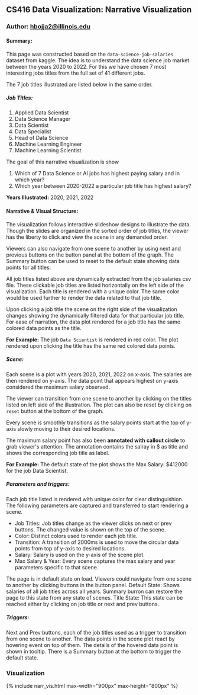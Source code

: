 ## CS416 Data Visualization: Narrative Visualization
### Author: hbojja2@illinois.edu



#### Summary:
This page was constructed based on the `data-science-job-salaries` dataset from kaggle. The idea is to understand the data science job market between the years 2020 to 2022. For this we have chosen 7 most interesting jobs titles from the full set of 41 different jobs.

The 7 job titles illustrated are listed below in the same order.

##### Job Titles:
1. Applied Data Scientist
2. Data Science Manager
3. Data Scientist
4. Data Specialist
5. Head of Data Science
6. Machine Learning Engineer
7. Machine Learning Scientist

The goal of this narrative visualization is show 
1. Which of 7 Data Science or AI jobs has highest paying salary and in which year? 
2. Which year between 2020-2022 a particular job title has highest salary?



**Years Illustrated:** 2020, 2021, 2022

#### Narrative & Visual Structure:
The visualization follows interactive slideshow designs to illustrate the data. Though the slides are organized in the sorted order of job titles, the viewer has the liberty to click and view the scene in any demanded order.

Viewers can also navigate from one scene to another by using next and previous buttons on the button panel at the bottom of the graph. The Summary button can be used to reset to the default state showing data points for all titles.

All job titles listed above are dynamically extracted from the job salaries csv file. These clickable job titles are listed horizontally on the left side of the visualization. Each title is rendered with a unique color. The same color would be used further to render the data related to that job title.

Upon clicking a job title the scene on the right side of the visualization changes showing the dynamically filtered data for that particular job title. For ease of narration, the data plot rendered for a job title has the same colored data points as the title.

**For Example:** The job `Data Scientist` is rendered in red color. The plot rendered upon clicking the title has the same red colored data points.

##### Scene:
Each scene is a plot with years 2020, 2021, 2022 on x-axis. The salaries are then rendered on y-axis. The data point that appears highest on y-axis considered the maximum salary observed.

The viewer can transition from one scene to another by clicking on the titles listed on left side of the illustration. The plot can also be reset by clicking on `reset` button at the bottom of the graph.

Every scene is smoothly transitions as the salary points start at the top of y-axis slowly moving to their desired locations.

The maximum salary point has also been **annotated with callout circle** to grab viewer's attention. The annotation contains the salray in $ as title and shows the corresponding job title as label.

**For Example:** The default state of the plot shows the Max Salary: $412000 for the job Data Scientist. 

##### Parameters and triggers:
Each job title listed is rendered with unique color for clear distinguishion. The following parameters are captured and transferred to start rendering a scene.

- Job Titles: Job titles change as the viewer clicks on next or prev buttons. The changed value is shown on the top of the scene.
- Color: Distinct colors used to render each job title.
- Transition: A transition of 2000ms is used to move the circular data points from top of y-axis to desired locations.
- Salary: Salary is used on the y-axis of the scene plot.
- Max Salary & Year: Every scene captures the max salary and year parameters specific to that scene.

The page is in default state on load. Viewers could navigate from one scene to another by clicking buttons in the button panel.
Default State: Shows salaries of all job titles across all years. Summary burron can restore the page to this state from any state of scenes.
Title State: This state can be reached either by clicking on job title or next and prev buttons.

##### Triggers:
Next and Prev buttons, each of the job titles used as a trigger to transition from one scene to another.
The data points in the scene plot react by hovering event on top of them. The details of the hovered data point is shown in tooltip.
There is a Summary button at the bottom to trigger the default state.


### Visualization
{% include narr_vis.html max-width="900px" max-height="800px" %}
